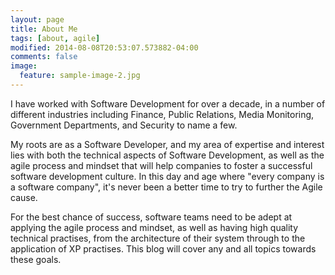 ```yaml
---
layout: page
title: About Me
tags: [about, agile]
modified: 2014-08-08T20:53:07.573882-04:00
comments: false
image:
  feature: sample-image-2.jpg
---
```


I have worked with Software Development for over a decade, in a number of different industries including Finance, Public Relations, Media Monitoring, Government Departments, and Security to name a few.

My roots are as a Software Developer, and my area of expertise and interest lies with both the technical aspects of Software Development, as well as the agile process and mindset that will help companies to foster a successful software development culture.  In this day and age where "every company is a software company", it's never been a better time to try to further the Agile cause.

For the best chance of success, software teams need to be adept at applying the agile process and mindset, as well as having high quality technical practises, from the architecture of their system through to the application of XP practises.  This blog will cover any and all topics towards these goals.